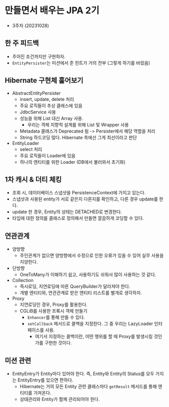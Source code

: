 # 만들면서 배우는 JPA 2기
- 3주차 (20231028)

## 한 주 피드백
- 주어진 조건까지만 구현하자.
- `EntityPersister`는 미션에서 준 힌트가 거의 전부 (그렇게 하기를 바랐음)

## Hibernate 구현체 훑어보기
- AbstractEntityPersister
  - insert, update, delete 처리
  - 주요 로직들이 추상 클래스에 있음
  - JdbcService 사용
  - 성능을 위해 List 대신 Array 사용.
    - 우리는 객체 지향적 설계를 위해 List 및 Wrapper 사용
  - Metadata 클래스가 Deprecated 됨 -> Persister에서 해당 역할을 처리
  - String 하드코딩 많다. Hibernate 측에선 그게 최선이라고 판단
- EntityLoader
  - select 처리
  - 주요 로직들이 Loader에 있음
  - 하나의 엔티티를 위한 Loader (DB에서 불러와서 초기화)

## 1차 캐시 & 더티 체킹
- 조회 시, 데이터베이스 스냅샷을 PersistenceContext에 가지고 있는다.
- 스냅샷과 사용된 entity가 서로 같은지 다른지를 확인하고, 다른 경우 update를 한다.
- update 한 경우, Entity의 상태는 DETACHED로 변경한다.
- 타입에 대한 정의를 클래스로 정의해서 만들면 깔끔하게 코딩할 수 있다.

## 연관관계
- 양방향
  - 주인관계가 없으면 양방향에서 수정으로 인한 오류가 있을 수 있어 실무 사용을 지양한다.
- 단방향
  - OneToMany가 이해하기 쉽고, 사용하기도 쉬워서 많이 사용하는 것 같다.
- Collection
  - 즉시로딩, 지연로딩에 따른 QueryBuilder가 달라져야 한다.
  - 개별 엔티티와, 연관관계로 받은 엔티티 리스트를 별개로 생각하자.
- Proxy
  - 지연로딩인 경우, Proxy를 활용한다.
  - CGLiB를 사용한 프록시 객체 만들기
    - `Enhancer`를 통해 만들 수 있다.
    - `setCallback` 메서드로 콜백을 지정한다. 그 중 우리는 LazyLoader 인터페이스를 사용.
      - 여기서 지정하는 콜백이란, 어떤 행위를 할 때 Proxy를 발생시킬 것인가를 구현한 것이다.

## 미션 관련
- EntityEntry가 Entity마다 있어야 한다. 즉, Entity와 Entity의 Status를 모두 가지는 EntityEntry를 있으면 편하다.
  - Hibernate는 거의 모든 Entity 관련 클래스마다 `getResult` 메서드를 통해 엔티티를 가져온다.
  - 상태관리와 Entity가 함께 관리되어야 한다.
